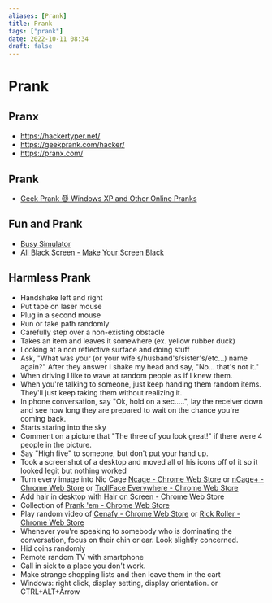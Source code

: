 ```yaml
---
aliases: [Prank]
title: Prank
tags: ["prank"]
date: 2022-10-11 08:34
draft: false
---
```


# Prank

## Pranx

- <https://hackertyper.net/>
- <https://geekprank.com/hacker/>
- <https://pranx.com/>

## Prank

- [Geek Prank 😈 Windows XP and Other Online Pranks](https://geekprank.com/)

## Fun and Prank

- [Busy Simulator](https://busysimulator.com/)
- [All Black Screen - Make Your Screen Black](https://allblackscreen.com/)

## Harmless Prank

- Handshake left and right
- Put tape on laser mouse
- Plug in a second mouse
- Run or take path randomly
- Carefully step over a non-existing obstacle
- Takes an item and leaves it somewhere (ex. yellow rubber duck)
- Looking at a non reflective surface and doing stuff
- Ask, "What was your (or your wife's/husband's/sister's/etc...) name again?" After they answer I shake my head and say, "No... that's not it."
- When driving I like to wave at random people as if I knew them.
- When you're talking to someone, just keep handing them random items. They'll just keep taking them without realizing it.
- In phone conversation, say "Ok, hold on a sec.....", lay the receiver down and see how long they are prepared to wait on the chance you're coming back.
- Starts staring into the sky
- Comment on a picture that "The three of you look great!" if there were 4 people in the picture.
- Say "High five" to someone, but don't put your hand up.
- Took a screenshot of a desktop and moved all of his icons off of it so it looked legit but nothing worked
- Turn every image into Nic Cage [Ncage - Chrome Web Store](https://chrome.google.com/webstore/detail/ncage/mpnfndnehgmmonhfcfdnaemdeokofgaf?hl=en) or [nCage+ - Chrome Web Store](https://chrome.google.com/webstore/detail/ncage%2B/blenoallcdijagcfhdbidjiimoandabh) or [TrollFace Everywhere - Chrome Web Store](https://chrome.google.com/webstore/detail/trollface-everywhere/afnpaldkfdjklpjphnpaokdafmgpidhn)
- Add hair in desktop with [Hair on Screen - Chrome Web Store](https://chrome.google.com/webstore/detail/hair-on-screen/egkikapjpndmjflbjjoondbihalgdjco/related)
- Collection of [Prank 'em - Chrome Web Store](https://chrome.google.com/webstore/detail/prank-em/beahjohmjaedaamelbphgpmopcigcegh)
- Play random video of [Cenafy - Chrome Web Store](https://chrome.google.com/webstore/detail/cenafy/ndchmakhfaakbkhnkdgambadneloplnn?hl=en) or [Rick Roller - Chrome Web Store](https://chrome.google.com/webstore/detail/rick-roller/mjklaailjabbidpmbngdceejclkbikib)
- Whenever you're speaking to somebody who is dominating the conversation, focus on their chin or ear. Look slightly concerned.
- Hid coins randomly
- Remote random TV with smartphone
- Call in sick to a place you don't work.
- Make strange shopping lists and then leave them in the cart
- Windows: right click, display setting, display orientation. or CTRL+ALT+Arrow
